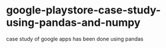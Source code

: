 # google-playstore-case-study-using-pandas-and-numpy
case study of google apps has been done using pandas
